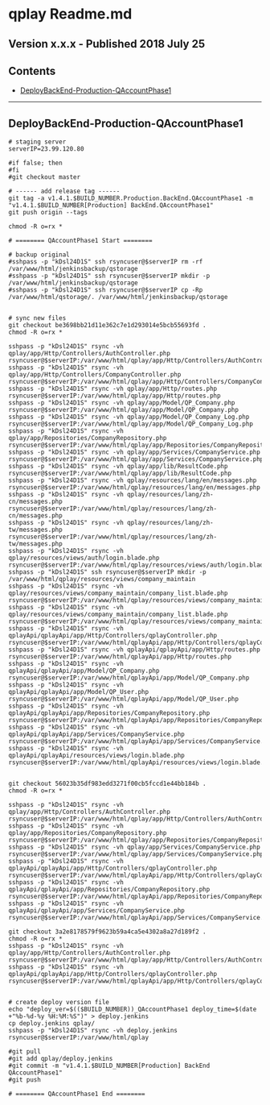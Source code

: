 
qplay Readme.md
=============================

## Version x.x.x - Published 2018 July 25

## Contents
- [DeployBackEnd-Production-QAccountPhase1](#DeployBackEnd-Production-QAccountPhase1)

----

<h2 id="DeployBackEnd-Production-QAccountPhase1">DeployBackEnd-Production-QAccountPhase1</h2>

    # staging server
    serverIP=23.99.120.80

    #if false; then
    #fi
    #git checkout master

    # ------ add release tag ------
    git tag -a v1.4.1.$BUILD_NUMBER.Production.BackEnd.QAccountPhase1 -m "v1.4.1.$BUILD_NUMBER[Production] BackEnd.QAccountPhase1"
    git push origin --tags

    chmod -R o=rx *

    # ======== QAccountPhase1 Start ========

    # backup original
    #sshpass -p "kDsl24D1S" ssh rsyncuser@$serverIP rm -rf /var/www/html/jenkinsbackup/qstorage
    #sshpass -p "kDsl24D1S" ssh rsyncuser@$serverIP mkdir -p /var/www/html/jenkinsbackup/qstorage
    #sshpass -p "kDsl24D1S" ssh rsyncuser@$serverIP cp -Rp /var/www/html/qstorage/. /var/www/html/jenkinsbackup/qstorage


    # sync new files
    git checkout be3698bb21d11e362c7e1d293014e5bcb55693fd .
    chmod -R o=rx *

    sshpass -p "kDsl24D1S" rsync -vh qplay/app/Http/Controllers/AuthController.php rsyncuser@$serverIP:/var/www/html/qplay/app/Http/Controllers/AuthController.php
    sshpass -p "kDsl24D1S" rsync -vh qplay/app/Http/Controllers/CompanyController.php rsyncuser@$serverIP:/var/www/html/qplay/app/Http/Controllers/CompanyController.php
    sshpass -p "kDsl24D1S" rsync -vh qplay/app/Http/routes.php rsyncuser@$serverIP:/var/www/html/qplay/app/Http/routes.php
    sshpass -p "kDsl24D1S" rsync -vh qplay/app/Model/QP_Company.php rsyncuser@$serverIP:/var/www/html/qplay/app/Model/QP_Company.php
    sshpass -p "kDsl24D1S" rsync -vh qplay/app/Model/QP_Company_Log.php rsyncuser@$serverIP:/var/www/html/qplay/app/Model/QP_Company_Log.php
    sshpass -p "kDsl24D1S" rsync -vh qplay/app/Repositories/CompanyRepository.php rsyncuser@$serverIP:/var/www/html/qplay/app/Repositories/CompanyRepository.php
    sshpass -p "kDsl24D1S" rsync -vh qplay/app/Services/CompanyService.php rsyncuser@$serverIP:/var/www/html/qplay/app/Services/CompanyService.php
    sshpass -p "kDsl24D1S" rsync -vh qplay/app/lib/ResultCode.php rsyncuser@$serverIP:/var/www/html/qplay/app/lib/ResultCode.php
    sshpass -p "kDsl24D1S" rsync -vh qplay/resources/lang/en/messages.php rsyncuser@$serverIP:/var/www/html/qplay/resources/lang/en/messages.php
    sshpass -p "kDsl24D1S" rsync -vh qplay/resources/lang/zh-cn/messages.php rsyncuser@$serverIP:/var/www/html/qplay/resources/lang/zh-cn/messages.php
    sshpass -p "kDsl24D1S" rsync -vh qplay/resources/lang/zh-tw/messages.php rsyncuser@$serverIP:/var/www/html/qplay/resources/lang/zh-tw/messages.php
    sshpass -p "kDsl24D1S" rsync -vh qplay/resources/views/auth/login.blade.php rsyncuser@$serverIP:/var/www/html/qplay/resources/views/auth/login.blade.php
    sshpass -p "kDsl24D1S" ssh rsyncuser@$serverIP mkdir -p /var/www/html/qplay/resources/views/company_maintain
    sshpass -p "kDsl24D1S" rsync -vh qplay/resources/views/company_maintain/company_list.blade.php rsyncuser@$serverIP:/var/www/html/qplay/resources/views/company_maintain/company_list.blade.php
    sshpass -p "kDsl24D1S" rsync -vh qplay/resources/views/company_maintain/company_list.blade.php rsyncuser@$serverIP:/var/www/html/qplay/resources/views/company_maintain/company_list.blade.php
    sshpass -p "kDsl24D1S" rsync -vh qplayApi/qplayApi/app/Http/Controllers/qplayController.php rsyncuser@$serverIP:/var/www/html/qplayApi/app/Http/Controllers/qplayController.php
    sshpass -p "kDsl24D1S" rsync -vh qplayApi/qplayApi/app/Http/routes.php rsyncuser@$serverIP:/var/www/html/qplayApi/app/Http/routes.php
    sshpass -p "kDsl24D1S" rsync -vh qplayApi/qplayApi/app/Model/QP_Company.php rsyncuser@$serverIP:/var/www/html/qplayApi/app/Model/QP_Company.php
    sshpass -p "kDsl24D1S" rsync -vh qplayApi/qplayApi/app/Model/QP_User.php rsyncuser@$serverIP:/var/www/html/qplayApi/app/Model/QP_User.php
    sshpass -p "kDsl24D1S" rsync -vh qplayApi/qplayApi/app/Repositories/CompanyRepository.php rsyncuser@$serverIP:/var/www/html/qplayApi/app/Repositories/CompanyRepository.php
    sshpass -p "kDsl24D1S" rsync -vh qplayApi/qplayApi/app/Services/CompanyService.php rsyncuser@$serverIP:/var/www/html/qplayApi/app/Services/CompanyService.php
    sshpass -p "kDsl24D1S" rsync -vh qplayApi/qplayApi/resources/views/login.blade.php rsyncuser@$serverIP:/var/www/html/qplayApi/resources/views/login.blade.php


    git checkout 56023b35df983edd3271f00cb5fccd1e44bb184b .
    chmod -R o=rx *

    sshpass -p "kDsl24D1S" rsync -vh qplay/app/Http/Controllers/AuthController.php rsyncuser@$serverIP:/var/www/html/qplay/app/Http/Controllers/AuthController.php
    sshpass -p "kDsl24D1S" rsync -vh qplay/app/Repositories/CompanyRepository.php rsyncuser@$serverIP:/var/www/html/qplay/app/Repositories/CompanyRepository.php
    sshpass -p "kDsl24D1S" rsync -vh qplay/app/Services/CompanyService.php rsyncuser@$serverIP:/var/www/html/qplay/app/Services/CompanyService.php
    sshpass -p "kDsl24D1S" rsync -vh qplayApi/qplayApi/app/Http/Controllers/qplayController.php rsyncuser@$serverIP:/var/www/html/qplayApi/app/Http/Controllers/qplayController.php
    sshpass -p "kDsl24D1S" rsync -vh qplayApi/qplayApi/app/Repositories/CompanyRepository.php rsyncuser@$serverIP:/var/www/html/qplayApi/app/Repositories/CompanyRepository.php
    sshpass -p "kDsl24D1S" rsync -vh qplayApi/qplayApi/app/Services/CompanyService.php rsyncuser@$serverIP:/var/www/html/qplayApi/app/Services/CompanyService.php

    git checkout 3a2e8178579f9623b59a4ca5e4302a8a27d189f2 .
    chmod -R o=rx *
    sshpass -p "kDsl24D1S" rsync -vh qplay/app/Http/Controllers/AuthController.php rsyncuser@$serverIP:/var/www/html/qplay/app/Http/Controllers/AuthController.php
    sshpass -p "kDsl24D1S" rsync -vh qplayApi/qplayApi/app/Http/Controllers/qplayController.php rsyncuser@$serverIP:/var/www/html/qplayApi/app/Http/Controllers/qplayController.php


    # create deploy version file
    echo "deploy_ver=$(($BUILD_NUMBER))_QAccountPhase1 deploy_time=$(date +"%b-%d-%y %H:%M:%S")" > deploy.jenkins
    cp deploy.jenkins qplay/
    sshpass -p "kDsl24D1S" rsync -vh deploy.jenkins rsyncuser@$serverIP:/var/www/html/qplay

    #git pull
    #git add qplay/deploy.jenkins
    #git commit -m "v1.4.1.$BUILD_NUMBER[Production] BackEnd  QAccountPhase1"
    #git push

    # ======== QAccountPhase1 End ========
